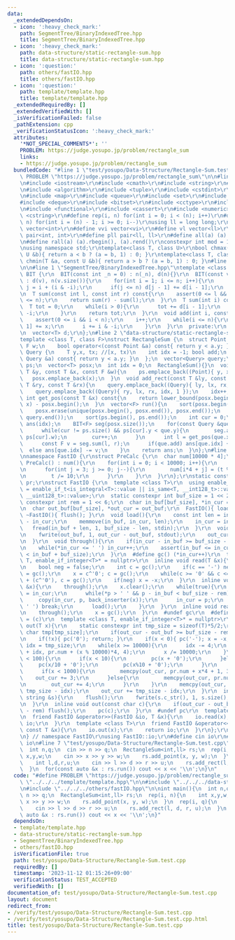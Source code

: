 ```yaml
---
data:
  _extendedDependsOn:
  - icon: ':heavy_check_mark:'
    path: SegmentTree/BinaryIndexedTree.hpp
    title: SegmentTree/BinaryIndexedTree.hpp
  - icon: ':heavy_check_mark:'
    path: data-structure/static-rectangle-sum.hpp
    title: data-structure/static-rectangle-sum.hpp
  - icon: ':question:'
    path: others/fastIO.hpp
    title: others/fastIO.hpp
  - icon: ':question:'
    path: template/template.hpp
    title: template/template.hpp
  _extendedRequiredBy: []
  _extendedVerifiedWith: []
  _isVerificationFailed: false
  _pathExtension: cpp
  _verificationStatusIcon: ':heavy_check_mark:'
  attributes:
    '*NOT_SPECIAL_COMMENTS*': ''
    PROBLEM: https://judge.yosupo.jp/problem/rectangle_sum
    links:
    - https://judge.yosupo.jp/problem/rectangle_sum
  bundledCode: "#line 1 \"test/yosupo/Data-Structure/Rectangle-Sum.test.cpp\"\n#define\
    \ PROBLEM \"https://judge.yosupo.jp/problem/rectangle_sum\"\n\n#line 1 \"template/template.hpp\"\
    \n#include <iostream>\r\n#include <cmath>\r\n#include <string>\r\n#include <vector>\r\
    \n#include <algorithm>\r\n#include <tuple>\r\n#include <cstdint>\r\n#include <cstdio>\r\
    \n#include <map>\r\n#include <queue>\r\n#include <set>\r\n#include <stack>\r\n\
    #include <deque>\r\n#include <bitset>\r\n#include <cctype>\r\n#include <climits>\r\
    \n#include <functional>\r\n#include <cassert>\r\n#include <numeric>\r\n#include\
    \ <cstring>\r\n#define rep(i, n) for(int i = 0; i < (n); i++)\r\n#define per(i,\
    \ n) for(int i = (n) - 1; i >= 0; i--)\r\nusing ll = long long;\r\n#define vi\
    \ vector<int>\r\n#define vvi vector<vi>\r\n#define vl vector<ll>\r\n#define pii\
    \ pair<int, int>\r\n#define pll pair<ll, ll>\r\n#define all(a) (a).begin(), (a).end()\r\
    \n#define rall(a) (a).rbegin(), (a).rend()\r\nconstexpr int mod = 1000000007;\r\
    \nusing namespace std;\r\ntemplate<class T, class U>\r\nbool chmax(T &a, const\
    \ U &b){ return a < b ? (a = b, 1) : 0; }\r\ntemplate<class T, class U>\r\nbool\
    \ chmin(T &a, const U &b){ return a > b ? (a = b, 1) : 0; }\n#line 4 \"test/yosupo/Data-Structure/Rectangle-Sum.test.cpp\"\
    \n\n#line 1 \"SegmentTree/BinaryIndexedTree.hpp\"\ntemplate <class T>\r\nstruct\
    \ BIT {\r\n  BIT(const int _n = 0) : n(_n), d(n){}\r\n  BIT(const vector<T> &v)\
    \ : d(v), n(v.size()){\r\n    for(int i = 1; i <= n; i++){\r\n      const int\
    \ j = i + (i & -i);\r\n      if(j <= n) d[j - 1] += d[i - 1];\r\n    }\r\n  }\r\
    \n  T sum(const int l, const int r) const{\r\n    assert(0 <= l && l <= r && r\
    \ <= n);\r\n    return sum(r) - sum(l);\r\n  }\r\n  T sum(int i) const{\r\n  \
    \  T tot = 0;\r\n    while(i > 0){\r\n      tot += d[i - 1];\r\n      i -= i &\
    \ -i;\r\n    }\r\n    return tot;\r\n  }\r\n  void add(int i, const T &x){\r\n\
    \    assert(0 <= i && i < n);\r\n    i++;\r\n    while(i <= n){\r\n      d[i -\
    \ 1] += x;\r\n      i += i & -i;\r\n    }\r\n  }\r\n  private:\r\n  int n = 1;\r\
    \n  vector<T> d;\r\n};\n#line 2 \"data-structure/static-rectangle-sum.hpp\"\n\n\
    template <class T, class F>\nstruct RectangleSum {\n  struct Point {\n    T y,x;\
    \ F w;\n    bool operator<(const Point &a) const{ return y < a.y; }\n  };\n  struct\
    \ Query {\n    T y,x, tx; //[x, tx)\n    int idx = -1; bool add;\n    bool operator<(const\
    \ Query &a) const{ return y < a.y; }\n  };\n  vector<Query> query;\n  vector<Point>\
    \ ps;\n  vector<T> posx;\n  int idx = 0;\n  RectangleSum(){}\n  void add_point(const\
    \ T &y, const T &x, const F &w){\n    ps.emplace_back((Point){ y, x, w });\n \
    \   posx.emplace_back(x);\n  }\n  void add_rect(const T &ly, const T &lx, const\
    \ T &ry, const T &rx){\n    query.emplace_back((Query){ ly, lx, rx, idx, 0 });\n\
    \    query.emplace_back((Query){ ry, lx, rx, idx, 1 });\n    idx++;\n  }\n  inline\
    \ int get_pos(const T &x) const{\n    return lower_bound(posx.begin(), posx.end(),\
    \ x) - posx.begin();\n  }\n  vector<F> run(){\n    sort(posx.begin(), posx.end());\n\
    \    posx.erase(unique(posx.begin(), posx.end()), posx.end());\n    sort(query.begin(),\
    \ query.end());\n    sort(ps.begin(), ps.end());\n    int cur = 0;\n    vector<F>\
    \ ans(idx);\n    BIT<F> seg(posx.size());\n    for(const Query &que : query){\n\
    \      while(cur != ps.size() && ps[cur].y < que.y){\n        seg.add(get_pos(ps[cur].x),\
    \ ps[cur].w);\n        cur++;\n      }\n      int l = get_pos(que.x), r = get_pos(que.tx);\n\
    \      const F v = seg.sum(l, r);\n      if(que.add) ans[que.idx] += v;\n    \
    \  else ans[que.idx] -= v;\n    }\n    return ans;\n  }\n};\n#line 1 \"others/fastIO.hpp\"\
    \nnamespace FastIO {\r\nstruct PreCalc {\r\n  char num[10000 * 4];\r\n  constexpr\
    \ PreCalc() : num(){\r\n    for(int i = 0; i < 10000; i++){\r\n      int t = i;\r\
    \n      for(int j = 3; j >= 0; j--){\r\n        num[i*4 + j] = (t % 10) + '0';\r\
    \n        t /= 10;\r\n      }\r\n    }\r\n  }\r\n};\r\nstatic constexpr PreCalc\
    \ pr;\r\nstruct FastIO {\r\n  template <class T>\r\n  using enable_if_integer\
    \ = enable_if_t<is_integral<T>::value || is_same<T, __int128_t>::value || is_same<T,\
    \ __uint128_t>::value>;\r\n  static constexpr int buf_size = 1 << 20;\r\n  static\
    \ constexpr int rem = 1 << 6;\r\n  char in_buf[buf_size], *in_cur = in_buf + buf_size;\r\
    \n  char out_buf[buf_size], *out_cur = out_buf;\r\n  FastIO(){ load(); }\r\n \
    \ ~FastIO(){ flush(); }\r\n  void load(){\r\n    const int len = in_buf + buf_size\
    \ - in_cur;\r\n    memmove(in_buf, in_cur, len);\r\n    in_cur = in_buf;\r\n \
    \   fread(in_buf + len, 1, buf_size - len, stdin);\r\n  }\r\n  void flush(){\r\
    \n    fwrite(out_buf, 1, out_cur - out_buf, stdout);\r\n    out_cur = out_buf;\r\
    \n  }\r\n  void through(){\r\n    if(in_cur - in_buf >= buf_size - rem) load();\r\
    \n    while(*in_cur <= ' ') in_cur++;\r\n    assert(in_buf <= in_cur && in_cur\
    \ < in_buf + buf_size);\r\n  }\r\n  #define gc() (*in_cur++)\r\n  template <class\
    \ T, enable_if_integer<T>* = nullptr>\r\n  inline void read(T &x){\r\n    through();\r\
    \n    bool neg = false;\r\n    int c = gc();\r\n    if(c == '-') neg = true, c\
    \ = gc();\r\n    x = c^'0'; c = gc();\r\n    while(c >= '0' && c <= '9') x = x*10\
    \ + (c^'0'), c = gc();\r\n    if(neg) x = -x;\r\n  }\r\n  inline void read(string\
    \ &x){\r\n    through();\r\n    x.clear();\r\n    while(true){\r\n      char *p\
    \ = in_cur;\r\n      while(*p > ' ' && p - in_buf < buf_size - rem) p++;\r\n \
    \     copy(in_cur, p, back_inserter(x));\r\n      in_cur = p;\r\n      if(*p <=\
    \ ' ') break;\r\n      load();\r\n    }\r\n  }\r\n  inline void read(char &x){\r\
    \n    through();\r\n    x = gc();\r\n  }\r\n  #undef gc\r\n  #define pc(c) *out_cur++\
    \ = (c)\r\n  template <class T, enable_if_integer<T>* = nullptr>\r\n  inline void\
    \ out(T x){\r\n    static constexpr int tmp_size = sizeof(T)*5/2;\r\n    static\
    \ char tmp[tmp_size];\r\n    if(out_cur - out_buf >= buf_size - rem) flush();\r\
    \n    if(!x){ pc('0'); return; }\r\n    if(x < 0){ pc('-'); x = -x; }\r\n    int\
    \ idx = tmp_size;\r\n    while(x >= 10000){\r\n      idx -= 4;\r\n      memcpy(tmp\
    \ + idx, pr.num + (x % 10000)*4, 4);\r\n      x /= 10000;\r\n    }\r\n    if(x\
    \ < 100){\r\n      if(x < 10){\r\n        pc(x + '0');\r\n      }else{\r\n   \
    \     pc(x/10 + '0');\r\n        pc(x%10 + '0');\r\n      }\r\n    }else{\r\n\
    \      if(x < 1000){\r\n        memcpy(out_cur, pr.num + x*4 + 1, 3);\r\n    \
    \    out_cur += 3;\r\n      }else{\r\n        memcpy(out_cur, pr.num + x*4, 4);\r\
    \n        out_cur += 4;\r\n      }\r\n    }\r\n    memcpy(out_cur, tmp + idx,\
    \ tmp_size - idx);\r\n    out_cur += tmp_size - idx;\r\n  }\r\n  inline void out(const\
    \ string &s){\r\n    flush();\r\n    fwrite(s.c_str(), 1, s.size(), stdout);\r\
    \n  }\r\n  inline void out(const char c){\r\n    if(out_cur - out_buf >= buf_size\
    \ - rem) flush();\r\n    pc(c);\r\n  }\r\n  #undef pc\r\n  template <class T>\r\
    \n  friend FastIO &operator>>(FastIO &io, T &x){\r\n    io.read(x);\r\n    return\
    \ io;\r\n  }\r\n  template <class T>\r\n  friend FastIO &operator<<(FastIO &io,\
    \ const T &x){\r\n    io.out(x);\r\n    return io;\r\n  }\r\n};\r\nFastIO io;\r\
    \n} // namespace FastIO\r\nusing FastIO::io;\r\n#define cin io\r\n#define cout\
    \ io\n#line 7 \"test/yosupo/Data-Structure/Rectangle-Sum.test.cpp\"\n\nint main(){\n\
    \  int n,q;\n  cin >> n >> q;\n  RectangleSum<int,ll> rs;\n  rep(i, n){\n    int\
    \ x,y,w;\n    cin >> x >> y >> w;\n    rs.add_point(x, y, w);\n  }\n  rep(i, q){\n\
    \    int l,d,r,u;\n    cin >> l >> d >> r >> u;\n    rs.add_rect(l, d, r, u);\n\
    \  }\n  for(const auto &x : rs.run()) cout << x << '\\n';\n}\n"
  code: "#define PROBLEM \"https://judge.yosupo.jp/problem/rectangle_sum\"\n\n#include\
    \ \"../../../template/template.hpp\"\n\n#include \"../../../data-structure/static-rectangle-sum.hpp\"\
    \n#include \"../../../others/fastIO.hpp\"\n\nint main(){\n  int n,q;\n  cin >>\
    \ n >> q;\n  RectangleSum<int,ll> rs;\n  rep(i, n){\n    int x,y,w;\n    cin >>\
    \ x >> y >> w;\n    rs.add_point(x, y, w);\n  }\n  rep(i, q){\n    int l,d,r,u;\n\
    \    cin >> l >> d >> r >> u;\n    rs.add_rect(l, d, r, u);\n  }\n  for(const\
    \ auto &x : rs.run()) cout << x << '\\n';\n}"
  dependsOn:
  - template/template.hpp
  - data-structure/static-rectangle-sum.hpp
  - SegmentTree/BinaryIndexedTree.hpp
  - others/fastIO.hpp
  isVerificationFile: true
  path: test/yosupo/Data-Structure/Rectangle-Sum.test.cpp
  requiredBy: []
  timestamp: '2023-11-12 01:15:26+09:00'
  verificationStatus: TEST_ACCEPTED
  verifiedWith: []
documentation_of: test/yosupo/Data-Structure/Rectangle-Sum.test.cpp
layout: document
redirect_from:
- /verify/test/yosupo/Data-Structure/Rectangle-Sum.test.cpp
- /verify/test/yosupo/Data-Structure/Rectangle-Sum.test.cpp.html
title: test/yosupo/Data-Structure/Rectangle-Sum.test.cpp
---
```

